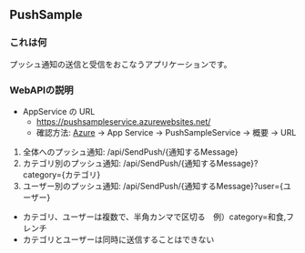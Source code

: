 ## PushSample

### これは何
プッシュ通知の送信と受信をおこなうアプリケーションです。

### WebAPIの説明
- AppService の URL
  - https://pushsampleservice.azurewebsites.net/
  - 確認方法: [Azure](http://portal.azure.com) → App Service → PushSampleService → 概要 → URL
1. 全体へのプッシュ通知: /api/SendPush/{通知するMessage}
1. カテゴリ別のプッシュ通知: /api/SendPush/{通知するMessage}?category={カテゴリ}
1. ユーザー別のプッシュ通知:  /api/SendPush/{通知するMessage}?user={ユーザー}

- カテゴリ、ユーザーは複数で、半角カンマで区切る　例）category=和食,フレンチ
- カテゴリとユーザーは同時に送信することはできない
